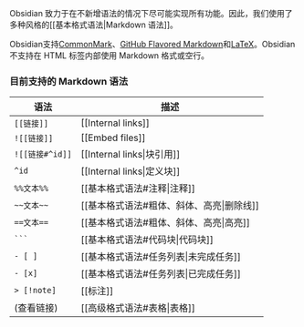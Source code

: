 
Obsidian 致力于在不新增语法的情况下尽可能实现所有功能。因此，我们使用了多种风格的[[基本格式语法|Markdown 语法]]。

Obsidian支持[CommonMark](https://commonmark.org/)、[GitHub Flavored Markdown](https://github.github.com/gfm/)和[LaTeX](https://www.latex-project.org/)。Obsidian不支持在 HTML 标签内部使用 Markdown 格式或空行。

### 目前支持的 Markdown 语法

语法 | 描述
-|-
`[[链接]]` | [[Internal links]] 
`![[链接]]` | [[Embed files]]  
`![[链接#^id]]` | [[Internal links\|块引用]]
`^id` | [[Internal links\|定义块]]
`%%文本%%` | [[基本格式语法#注释\|注释]]
`~~文本~~`| [[基本格式语法#粗体、斜体、高亮\|删除线]]
`==文本==`| [[基本格式语法#粗体、斜体、高亮\|高亮]]
`` ``` ``  | [[基本格式语法#代码块\|代码块]]
`- [ ]`  | [[基本格式语法#任务列表\|未完成任务]]
`- [x]`  | [[基本格式语法#任务列表\|已完成任务]]
`> [!note]` | [[标注]]
| (查看链接) | [[高级格式语法#表格\|表格]]